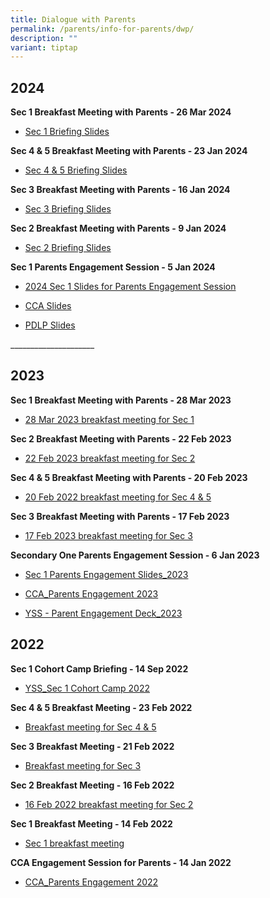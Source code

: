 ```yaml
---
title: Dialogue with Parents
permalink: /parents/info-for-parents/dwp/
description: ""
variant: tiptap
---
```

<h2>2024</h2>
<p><strong>Sec 1 Breakfast Meeting with Parents - 26 Mar 2024</strong>
</p>
<ul data-tight="true" class="tight">
<li>
<p><a href="/files/Parents/Dialogue with Parents/26_March_2024_Sec_1_Breakfast_Meeting.pdf" rel="noopener noreferrer nofollow" target="_blank">Sec 1 Briefing Slides</a>
</p>
</li>
</ul>
<p><strong>Sec 4 &amp; 5 Breakfast Meeting with Parents - 23 Jan 2024</strong>
</p>
<ul data-tight="true" class="tight">
<li>
<p><a href="/files/Parents/Dialogue with Parents/Briefing_Slides_for_BF_Meeting_Sec_4___5.pdf" rel="noopener noreferrer nofollow" target="_blank">Sec 4 &amp; 5 Briefing Slides</a>
</p>
</li>
</ul>
<p><strong>Sec 3 Breakfast Meeting with Parents - 16 Jan 2024</strong>
</p>
<ul data-tight="true" class="tight">
<li>
<p><a href="/files/Parents/Dialogue with Parents/2024_Sec_3_Breakfast_Meeting_Final.pdf" rel="noopener noreferrer nofollow" target="_blank">Sec 3 Briefing Slides</a>
</p>
</li>
</ul>
<p><strong>Sec 2 Breakfast Meeting with Parents - 9 Jan 2024</strong>
</p>
<ul data-tight="true" class="tight">
<li>
<p><a href="/files/Parents/Dialogue with Parents/2024_9_Jan_Breakfast_Sec_2.pdf" rel="noopener noreferrer nofollow" target="_blank">Sec 2 Briefing Slides</a>
</p>
</li>
</ul>
<p><strong>Sec 1 Parents Engagement Session - 5 Jan 2024</strong>
</p>
<ul data-tight="true" class="tight">
<li>
<p><a href="/files/Parents/Dialogue with Parents/2024_Slides_for_Sec_1_Parent_Engagement.pdf" rel="noopener noreferrer nofollow" target="_blank">2024 Sec 1 Slides for Parents Engagement Session</a>
</p>
</li>
<li>
<p><a href="/files/Parents/Dialogue with Parents/CCA_Parents_Engagement_2024.pdf" rel="noopener noreferrer nofollow" target="_blank">CCA Slides</a>
</p>
</li>
<li>
<p><a href="/files/Letter to Parents/2024/YSS___Parent_Engagement_Deck_2024__for_PG.pdf" rel="noopener noreferrer nofollow" target="_blank">PDLP Slides</a>
</p>
</li>
</ul>
<p></p>
<p>_____________________</p>
<h2>2023</h2>
<p><strong>Sec 1 Breakfast Meeting with Parents - 28 Mar 2023</strong>
</p>
<ul data-tight="true" class="tight">
<li>
<p><a href="/files/Parents/Dialogue%20with%20Parents/28%20Mar%202023%20breakfast%20meeting%20for%20Sec%201.pdf" rel="noopener noreferrer nofollow" target="_blank">28 Mar 2023 breakfast meeting for Sec 1</a>
</p>
</li>
</ul>
<p><strong>Sec 2 Breakfast Meeting with Parents - 22 Feb 2023</strong>
</p>
<ul data-tight="true" class="tight">
<li>
<p><a href="/files/Parents/Dialogue%20with%20Parents/22%20Feb%202023%20breakfast%20meeting%20for%20sec%202.pdf" rel="noopener noreferrer nofollow" target="_blank">22 Feb 2023 breakfast meeting for Sec 2</a>
</p>
</li>
</ul>
<p><strong>Sec 4 &amp; 5 Breakfast Meeting with Parents - 20 Feb 2023</strong>
</p>
<ul data-tight="true" class="tight">
<li>
<p><a href="/files/Parents/Dialogue%20with%20Parents/20%20Feb%202022%20breakfast%20meeting%20for%20Sec%204_5.pdf" rel="noopener noreferrer nofollow" target="_blank">20 Feb 2022 breakfast meeting for Sec 4 &amp; 5</a>
</p>
</li>
</ul>
<p><strong>Sec 3 Breakfast Meeting with Parents - 17 Feb 2023</strong>
</p>
<ul data-tight="true" class="tight">
<li>
<p><a href="/files/Parents/Dialogue%20with%20Parents/17%20Feb%202023%20breakfast%20meeting%20for%20Sec%203.pdf" rel="noopener noreferrer nofollow" target="_blank">17 Feb 2023 breakfast meeting for Sec 3</a>
</p>
</li>
</ul>
<p><strong>Secondary One Parents Engagement Session - 6 Jan 2023</strong>
</p>
<ul data-tight="true" class="tight">
<li>
<p><a href="/files/Parents/Dialogue%20with%20Parents/Sec%201%20Parents%20Engagement%20Slides_2023.pdf" rel="noopener noreferrer nofollow" target="_blank">Sec 1 Parents Engagement Slides_2023</a>
</p>
</li>
<li>
<p><a href="/files/Parents/Dialogue%20with%20Parents/CCA_Parents%20Engagement%202023.pdf" rel="noopener noreferrer nofollow" target="_blank">CCA_Parents Engagement 2023</a>
</p>
</li>
<li>
<p><a href="/files/Parents/Dialogue%20with%20Parents/YSS%20-%20Parent%20Engagement%20Deck_2023.pdf" rel="noopener noreferrer nofollow" target="_blank">YSS - Parent Engagement Deck_2023</a>
</p>
</li>
</ul>
<h2>2022</h2>
<p><strong>Sec 1 Cohort Camp Briefing - 14 Sep 2022</strong>
</p>
<ul data-tight="true" class="tight">
<li>
<p><a href="/files/Parents/Dialogue%20with%20Parents/2022/YSS_Sec%201%20Cohort%20Camp%202022.pdf" rel="noopener noreferrer nofollow" target="_blank">YSS_Sec 1 Cohort Camp 2022</a>
</p>
</li>
</ul>
<p><strong>Sec 4 &amp; 5 Breakfast Meeting - 23 Feb 2022</strong>
</p>
<ul data-tight="true" class="tight">
<li>
<p><a href="/files/Parents/Dialogue%20with%20Parents/2022/Breakfast%20meeting%20for%20Sec%2045%20-%2023%20Feb%202022.pdf" rel="noopener noreferrer nofollow" target="_blank">Breakfast meeting for Sec 4 &amp; 5</a>
</p>
</li>
</ul>
<p><strong>Sec 3 Breakfast Meeting - 21 Feb 2022</strong>
</p>
<ul data-tight="true" class="tight">
<li>
<p><a href="/files/Parents/Dialogue%20with%20Parents/2022/Breakfast%20meeting%20for%20Sec%203%20-%2021%20Feb%202022.pdf" rel="noopener noreferrer nofollow" target="_blank">Breakfast meeting for Sec 3</a>
</p>
</li>
</ul>
<p><strong>Sec 2 Breakfast Meeting - 16 Feb 2022</strong>
</p>
<ul data-tight="true" class="tight">
<li>
<p><a href="/files/Parents/Dialogue%20with%20Parents/2022/16%20Feb%202022%20breakfast%20meeting%20for%20Sec%202.pdf" rel="noopener noreferrer nofollow" target="_blank">16 Feb 2022 breakfast meeting for Sec 2</a>
</p>
</li>
</ul>
<p><strong>Sec 1 Breakfast Meeting - 14 Feb 2022</strong>
</p>
<ul data-tight="true" class="tight">
<li>
<p><a href="/files/Parents/Dialogue%20with%20Parents/2022/14%20Feb%202022%20breakfast%20meeting.pdf" rel="noopener noreferrer nofollow" target="_blank">Sec 1 breakfast meeting</a>
</p>
</li>
</ul>
<p><strong>CCA Engagement Session for Parents - 14 Jan 2022</strong>
</p>
<ul data-tight="true" class="tight">
<li>
<p><a href="/files/Parents/Dialogue%20with%20Parents/2022/CCA_Parents%20Engagement%202022.pdf" rel="noopener noreferrer nofollow" target="_blank">CCA_Parents Engagement 2022</a>
</p>
</li>
</ul>
<p></p>
